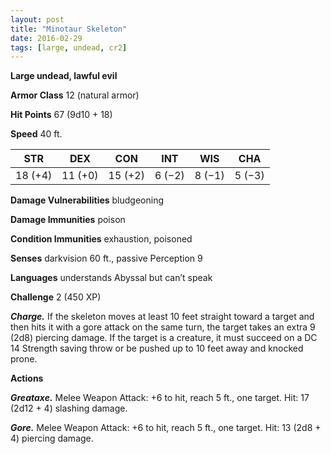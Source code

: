 ```yaml
---
layout: post
title: "Minotaur Skeleton"
date: 2016-02-29
tags: [large, undead, cr2]
---
```


**Large undead, lawful evil**

**Armor Class** 12 (natural armor)

**Hit Points** 67 (9d10 + 18)

**Speed** 40 ft.

|   STR   |   DEX   |   CON   |   INT   |   WIS   |   CHA   |
|:-----:|:-----:|:-----:|:-----:|:-----:|:-----:|
| 18 (+4) | 11 (+0) | 15 (+2) | 6 (−2) | 8 (−1) | 5 (−3) |

**Damage Vulnerabilities** bludgeoning 

**Damage Immunities** poison 

**Condition Immunities** exhaustion, poisoned 

**Senses** darkvision 60 ft., passive Perception 9 

**Languages** understands Abyssal but can’t speak 

**Challenge** 2 (450 XP) 

***Charge.*** If the skeleton moves at least 10 feet straight toward a target and then hits it with a gore attack on the same turn, the target takes an extra 9 (2d8) piercing damage. If the target is a creature, it must succeed on a DC 14 Strength saving throw or be pushed up to 10 feet away and knocked prone. 

**Actions** 

***Greataxe.*** Melee Weapon Attack: +6 to hit, reach 5 ft., one target. Hit: 17 (2d12 + 4) slashing damage. 

***Gore.*** Melee Weapon Attack: +6 to hit, reach 5 ft., one target. Hit: 13 (2d8 + 4) piercing damage.
